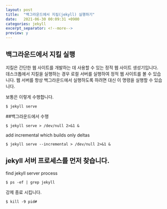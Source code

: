 ```yaml
---
layout: post
title:  "백그라운드에서 지킬(jekyll) 실행하기"
date:   2021-06-30 00:09:31 +0900
categories: jekyll
excerpt_separator: <!--more-->
preview: y
---
```


## 백그라운드에서 지킬 실행
지킬은 간단한 웹 사이트를 개발하는 데 사용할 수 있는 정적 웹 사이트 생성기입니다. 데스크톱에서 지킬을 실행하는 경우 로컬 서버를 실행하여 정적 웹 사이트를 볼 수 있습니다. 웹 서버를 항상 백그라운드에서 실행하도록 하려면 대신 이 명령을 실행할 수 있습니다.

보통은 이렇게 수행합니다.

<!--more-->

```
$ jekyll serve
```

##백그라운드에서 수행

```
$ jekyll serve > /dev/null 2>&1 &
```

add incremental which builds only deltas

```
$ jekyll serve --incremental > /dev/null 2>&1 &
```

## jekyll 서버 프로세스를 먼저 찾습니다.

find jekyll server process

```
$ ps -ef | grep jekyll
```

강제 종료 시킵니다.

```
$ kill -9 pid#
```